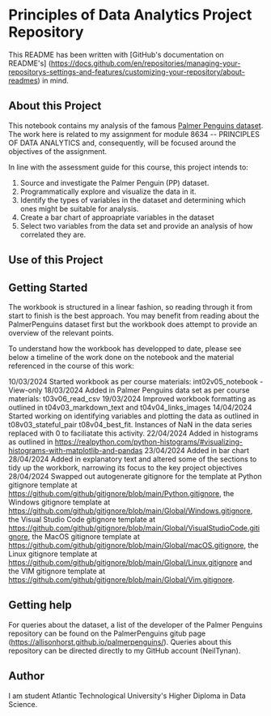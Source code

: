 # Principles of Data Analytics Project Repository

This README has been written with [GitHub's documentation on README's] (https://docs.github.com/en/repositories/managing-your-repositorys-settings-and-features/customizing-your-repository/about-readmes) in mind.

## About this Project

This notebook contains my analysis of the famous [Palmer Penguins dataset](https://allisonhorst.github.io/palmerpenguins/). The work here is related to my assignment for module 8634 -- PRINCIPLES OF DATA ANALYTICS and, consequently, will be focused around the objectives of the assignment.

In line with the assessment guide for this course, this project intends to:
1. Source and investigate the Palmer Penguin (PP) dataset.
2. Programmatically explore and visualize the data in it.
3. Identify the types of variables in the dataset and determining which ones might be suitable for analysis.
4. Create a bar chart of approapriate variables in the dataset 
5. Select two variables from the data set and provide an analysis of how correlated they are.


## Use of this Project




## Getting Started

The workbook is structured in a linear fashion, so reading through it from start to finish is the best approach. You may benefit from reading about the PalmerPenguins dataset first but the workbook does attempt to provide an overview of the relevant points.

To understand how the workbook has developped to date, please see below a timeline of the work done on the notebook and the material referenced in the course of this work:

10/03/2024 Started workbook as per course materials: int02v05_notebook - View-only
18/03/2024 Added in Palmer Penguins data set as per course materials: t03v06_read_csv
19/03/2024 Improved workbook formatting as outlined in t04v03_markdown_text and t04v04_links_images
14/04/2024 Started working on identifying variables and plotting the data as outlined in t08v03_stateful_pair t08v04_best_fit. Instances of NaN in the data series replaced with 0 to faciliatate this activity.
22/04/2024 Added in histograms as outlined in https://realpython.com/python-histograms/#visualizing-histograms-with-matplotlib-and-pandas
23/04/2024 Added in bar chart
28/04/2024 Added in explanatory text and altered some of the sections to tidy up the workbork, narrowing its focus to the key project objectives
28/04/2024 Swapped out autogenerate gitignore for the template at Python gitignore template at https://github.com/github/gitignore/blob/main/Python.gitignore, the Windows gitignore template at https://github.com/github/gitignore/blob/main/Global/Windows.gitignore, the Visual Studio Code gitignore template at https://github.com/github/gitignore/blob/main/Global/VisualStudioCode.gitignore, the MacOS gitignore template at https://github.com/github/gitignore/blob/main/Global/macOS.gitignore, the Linux gitignore template at https://github.com/github/gitignore/blob/main/Global/Linux.gitignore and the VIM gitignore template at https://github.com/github/gitignore/blob/main/Global/Vim.gitignore.

## Getting help

For queries about the dataset, a list of the developer of the Palmer Penguins repository can be found on the PalmerPenguins gitub page (https://allisonhorst.github.io/palmerpenguins/). Queries about this repository can be directed directly to my GitHub account (NeilTynan).

## Author

I am student Atlantic Technological University's Higher Diploma in Data Science.   


